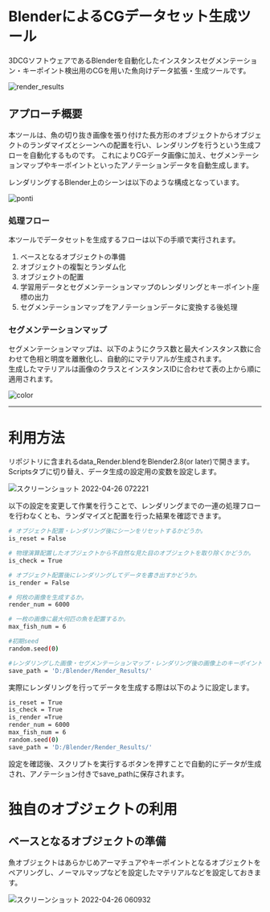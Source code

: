 # BlenderによるCGデータセット生成ツール
3DCGソフトウェアであるBlenderを自動化したインスタンスセグメンテーション・キーポイント検出用のCGを用いた魚向けデータ拡張・生成ツールです。

![render_results](https://user-images.githubusercontent.com/104173409/165160796-8c83ae61-075f-4483-abcd-3a50761129e4.png)

## アプローチ概要
本ツールは、魚の切り抜き画像を張り付けた長方形のオブジェクトからオブジェクトのランダマイズとシーンへの配置を行い、レンダリングを行うという生成フローを自動化するものです。
これによりCGデータ画像に加え、セグメンテーションマップやキーポイントといったアノテーションデータを自動生成します。  

レンダリングするBlender上のシーンは以下のような構成となっています。

![ponti](https://user-images.githubusercontent.com/104173409/165161224-a0fa92cc-8393-4c0f-af0f-f52fa02132dc.png)

### 処理フロー
本ツールでデータセットを生成するフローは以下の手順で実行されます。
1. ベースとなるオブジェクトの準備
2. オブジェクトの複製とランダム化
3. オブジェクトの配置
4. 学習用データとセグメンテーションマップのレンダリングとキーポイント座標の出力
5. セグメンテーションマップをアノテーションデータに変換する後処理

### セグメンテーションマップ

セグメンテーションマップは、以下のようにクラス数と最大インスタンス数に合わせて色相と明度を離散化し、自動的にマテリアルが生成されます。  
生成したマテリアルは画像のクラスとインスタンスIDに合わせて表の上から順に適用されます。

![color](https://user-images.githubusercontent.com/104173409/165187693-edaa6c51-4737-4bd0-ad31-0fa88ead6f9b.png)

- - -

# 利用方法
リポジトリに含まれるdata_Render.blendをBlender2.8(or later)で開きます。  
Scriptsタブに切り替え、データ生成の設定用の変数を設定します。

![スクリーンショット 2022-04-26 072221](https://user-images.githubusercontent.com/104173409/165185739-ef5f7072-6aa6-4c1e-a8b7-993a2b6f5852.png)

以下の設定を変更して作業を行うことで、レンダリングまでの一連の処理フローを行わなくとも、ランダマイズと配置を行った結果を確認できます。
```bash
# オブジェクト配置・レンダリング後にシーンをリセットするかどうか。
is_reset = False

# 物理演算配置したオブジェクトから不自然な見た目のオブジェクトを取り除くかどうか。
is_check = True　

# オブジェクト配置後にレンダリングしてデータを書き出すかどうか。
is_render = False

# 何枚の画像を生成するか。
render_num = 6000

# 一枚の画像に最大何匹の魚を配置するか。
max_fish_num = 6

#初期seed
random.seed(0)

#レンダリングした画像・セグメンテーションマップ・レンダリング後の画像上のキーポイント座標の保存先
save_path = 'D:/Blender/Render_Results/'
```

実際にレンダリングを行ってデータを生成する際は以下のように設定します。
```bash
is_reset = True
is_check = True　
is_render =True
render_num = 6000
max_fish_num = 6
random.seed(0)
save_path = 'D:/Blender/Render_Results/'
```

設定を確認後、スクリプトを実行するボタンを押すことで自動的にデータが生成され、アノテーション付きでsave_pathに保存されます。

# 独自のオブジェクトの利用

## ベースとなるオブジェクトの準備
魚オブジェクトはあらかじめアーマチュアやキーポイントとなるオブジェクトをペアリングし、ノーマルマップなどを設定したマテリアルなどを設定しておきます。

![スクリーンショット 2022-04-26 060932](https://user-images.githubusercontent.com/104173409/165175495-69ca3d82-e339-4453-a675-b2b812303438.png)

